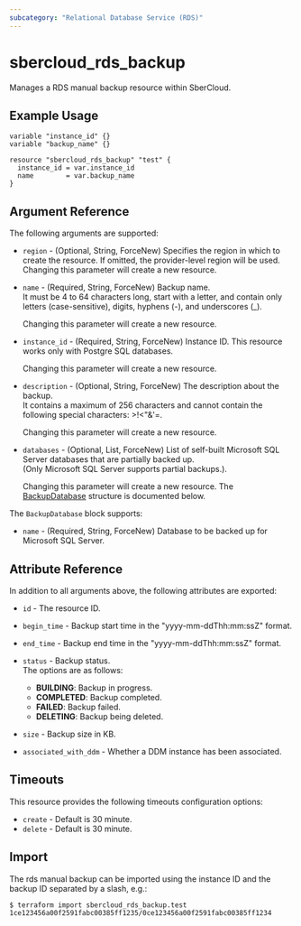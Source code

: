 ```yaml
---
subcategory: "Relational Database Service (RDS)"
---
```


# sbercloud_rds_backup

Manages a RDS manual backup resource within SberCloud.  

## Example Usage

```hcl
variable "instance_id" {}
variable "backup_name" {}

resource "sbercloud_rds_backup" "test" {
  instance_id = var.instance_id
  name        = var.backup_name
}
```

## Argument Reference

The following arguments are supported:

* `region` - (Optional, String, ForceNew) Specifies the region in which to create the resource.
  If omitted, the provider-level region will be used. Changing this parameter will create a new resource.

* `name` - (Required, String, ForceNew) Backup name.  
  It must be 4 to 64 characters long, start with a letter, and contain only letters (case-sensitive),
  digits, hyphens (-), and underscores (_).

  Changing this parameter will create a new resource.

* `instance_id` - (Required, String, ForceNew) Instance ID. This resource works only with Postgre SQL databases.

  Changing this parameter will create a new resource.

* `description` - (Optional, String, ForceNew) The description about the backup.  
  It contains a maximum of 256 characters and cannot contain the following special characters: >!<"&'=.

  Changing this parameter will create a new resource.

* `databases` - (Optional, List, ForceNew) List of self-built Microsoft SQL Server databases that are partially
  backed up.  
  (Only Microsoft SQL Server supports partial backups.).

  Changing this parameter will create a new resource.
The [BackupDatabase](#Backup_BackupDatabase) structure is documented below.

<a name="Backup_BackupDatabase"></a>
The `BackupDatabase` block supports:

* `name` - (Required, String, ForceNew) Database to be backed up for Microsoft SQL Server.

## Attribute Reference

In addition to all arguments above, the following attributes are exported:

* `id` - The resource ID.

* `begin_time` - Backup start time in the "yyyy-mm-ddThh:mm:ssZ" format.

* `end_time` - Backup end time in the "yyyy-mm-ddThh:mm:ssZ" format.

* `status` - Backup status.  
  The options are as follows:
    + **BUILDING**: Backup in progress.
    + **COMPLETED**: Backup completed.
    + **FAILED**: Backup failed.
    + **DELETING**: Backup being deleted.

* `size` - Backup size in KB.

* `associated_with_ddm` - Whether a DDM instance has been associated.

## Timeouts

This resource provides the following timeouts configuration options:

* `create` - Default is 30 minute.
* `delete` - Default is 30 minute.

## Import

The rds manual backup can be imported using the instance ID and the backup ID separated by a slash, e.g.:

```
$ terraform import sbercloud_rds_backup.test 1ce123456a00f2591fabc00385ff1235/0ce123456a00f2591fabc00385ff1234
```
